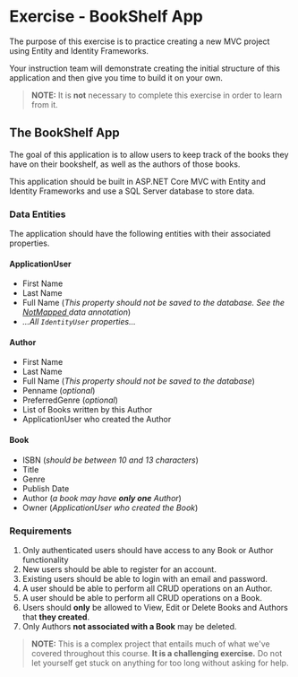 ﻿# Exercise - BookShelf App

The purpose of this exercise is to practice creating a new MVC project using Entity and Identity Frameworks.

Your instruction team will demonstrate creating the initial structure of this application and then give you time to build it on your own.

> **NOTE:** It is **not** necessary to complete this exercise in order to learn from it.

## The BookShelf App

The goal of this application is to allow users to keep track of the books they have on their bookshelf, as well as the authors of those books.

This application should be built in ASP.<span>NET</span> Core MVC with Entity and Identity Frameworks and use a SQL Server database to store data.


### Data Entities

The application should have the following entities with their associated properties.

#### ApplicationUser

* First Name
* Last Name
* Full Name (_This property should not be saved to the database. See the [NotMapped ](https://www.learnentityframeworkcore.com/configuration/data-annotation-attributes/notmapped-attribute) data annotation_)
* _...All `IdentityUser` properties..._


#### Author

* First Name
* Last Name
* Full Name (_This property should not be saved to the database_)
* Penname (_optional_)
* PreferredGenre (_optional_)
* List of Books written by this Author
* ApplicationUser who created the Author 


#### Book

* ISBN (_should be between 10 and 13 characters_)
* Title
* Genre
* Publish Date
* Author (_a book may have **only one** Author_)
* Owner (_ApplicationUser who created the Book_)


### Requirements

1. Only authenticated users should have access to any Book or Author functionality
1. New users should be able to register for an account.
1. Existing users should be able to login with an email and password.
1. A user should be able to perform all CRUD operations on an Author.
1. A user should be able to perform all CRUD operations on a Book.
1. Users should **only** be allowed to View, Edit or Delete Books and Authors that **they created**.
1. Only Authors **not associated with a Book** may be deleted.


> **NOTE:** This is a complex project that entails much of what we've covered throughout this course. **It is a challenging exercise.** Do not let yourself get stuck on anything for too long without asking for help.
